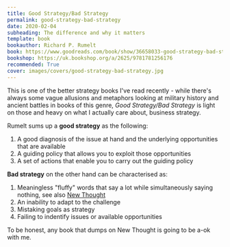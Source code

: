 ```yaml
---
title: Good Strategy/Bad Strategy
permalink: good-strategy-bad-strategy
date: 2020-02-04
subheading: The difference and why it matters
template: book
bookauthor: Richard P. Rumelt
book: https://www.goodreads.com/book/show/36658033-good-strategy-bad-strategy
bookshop: https://uk.bookshop.org/a/2625/9781781256176
recommended: True
cover: images/covers/good-strategy-bad-strategy.jpg
---
```


This is one of the better strategy books I've read recently - while there's always some vague allusions and metaphors looking at military history and ancient battles in books of this genre, *Good Strategy/Bad Strategy* is light on those and heavy on what I actually care about, business strategy.

Rumelt sums up a **good strategy** as the following:

1. A good diagnosis of the issue at hand and the underlying opportunities that are available
2. A guiding policy that allows you to exploit those opportunities
3. A set of actions that enable you to carry out the guiding policy

**Bad strategy** on the other hand can be characterised as:

1. Meaningless "fluffy" words that say a lot while simultaneously saying nothing, see also [New Thought](https://en.wikipedia.org/wiki/New_Thought)
2. An inability to adapt to the challenge
3. Mistaking goals as strategy 
4. Failing to indentify issues or available opportunities


To be honest, any book that dumps on New Thought is going to be a-ok with me.
